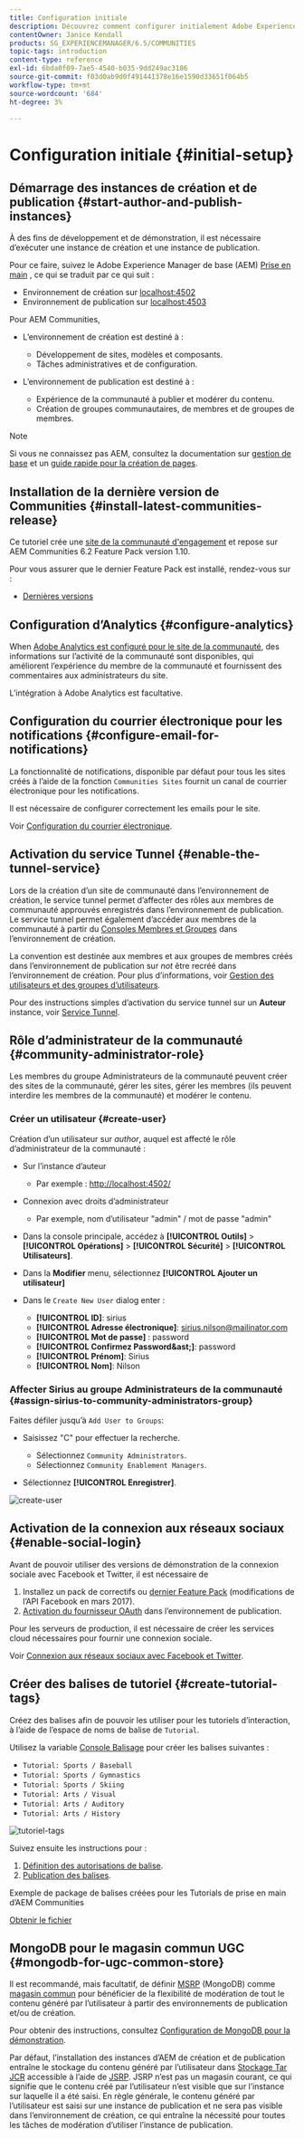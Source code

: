 ```yaml
---
title: Configuration initiale
description: Découvrez comment configurer initialement Adobe Experience Manager Communities.
contentOwner: Janice Kendall
products: SG_EXPERIENCEMANAGER/6.5/COMMUNITIES
topic-tags: introduction
content-type: reference
exl-id: 6bda0f09-7ae5-4540-b035-9dd249ac3186
source-git-commit: f03d0ab9d0f491441378e16e1590d33651f064b5
workflow-type: tm+mt
source-wordcount: '684'
ht-degree: 3%

---
```


# Configuration initiale {#initial-setup}

## Démarrage des instances de création et de publication {#start-author-and-publish-instances}

À des fins de développement et de démonstration, il est nécessaire d’exécuter une instance de création et une instance de publication.

Pour ce faire, suivez le Adobe Experience Manager de base (AEM) [Prise en main](../../help/sites-deploying/deploy.md#getting-started) , ce qui se traduit par ce qui suit :

* Environnement de création sur [localhost:4502](http://localhost:4502/)
* Environnement de publication sur [localhost:4503](http://localhost:4503/)

Pour AEM Communities,

* L’environnement de création est destiné à :

   * Développement de sites, modèles et composants.
   * Tâches administratives et de configuration.

* L’environnement de publication est destiné à :

   * Expérience de la communauté à publier et modérer du contenu.
   * Création de groupes communautaires, de membres et de groupes de membres.

>[!NOTE]
>
>Si vous ne connaissez pas AEM, consultez la documentation sur [gestion de base](../../help/sites-authoring/basic-handling.md) et un [guide rapide pour la création de pages](../../help/sites-authoring/qg-page-authoring.md).

## Installation de la dernière version de Communities {#install-latest-communities-release}

Ce tutoriel crée une [site de la communauté d&#39;engagement](overview.md#engagement-community) et repose sur AEM Communities 6.2 Feature Pack version 1.10.

Pour vous assurer que le dernier Feature Pack est installé, rendez-vous sur :

* [Dernières versions](deploy-communities.md#latest-releases)

## Configuration d’Analytics {#configure-analytics}

When [Adobe Analytics est configuré pour le site de la communauté](analytics.md), des informations sur l’activité de la communauté sont disponibles, qui améliorent l’expérience du membre de la communauté et fournissent des commentaires aux administrateurs du site.

L’intégration à Adobe Analytics est facultative.

## Configuration du courrier électronique pour les notifications {#configure-email-for-notifications}

La fonctionnalité de notifications, disponible par défaut pour tous les sites créés à l’aide de la fonction `Communities Sites` fournit un canal de courrier électronique pour les notifications.

Il est nécessaire de configurer correctement les emails pour le site.

Voir [Configuration du courrier électronique](email.md).

## Activation du service Tunnel {#enable-the-tunnel-service}

Lors de la création d’un site de communauté dans l’environnement de création, le service tunnel permet d’affecter des rôles aux membres de communauté approuvés enregistrés dans l’environnement de publication. Le service tunnel permet également d’accéder aux membres de la communauté à partir du [Consoles Membres et Groupes](members.md) dans l’environnement de création.

La convention est destinée aux membres et aux groupes de membres créés dans l’environnement de publication sur *not* être recréé dans l’environnement de création. Pour plus d’informations, voir [Gestion des utilisateurs et des groupes d’utilisateurs](users.md).

Pour des instructions simples d’activation du service tunnel sur un **Auteur** instance, voir [Service Tunnel](deploy-communities.md#tunnel-service-on-author).

## Rôle d’administrateur de la communauté {#community-administrator-role}

Les membres du groupe Administrateurs de la communauté peuvent créer des sites de la communauté, gérer les sites, gérer les membres (ils peuvent interdire les membres de la communauté) et modérer le contenu.

### Créer un utilisateur {#create-user}

Création d’un utilisateur sur *author*, auquel est affecté le rôle d’administrateur de la communauté :

* Sur l’instance d’auteur

   * Par exemple : [http://localhost:4502/](http://localhost:4503/)

* Connexion avec droits d’administrateur

   * Par exemple, nom d’utilisateur &quot;admin&quot; / mot de passe &quot;admin&quot;

* Dans la console principale, accédez à **[!UICONTROL Outils]** > **[!UICONTROL Opérations]** > **[!UICONTROL Sécurité]** > **[!UICONTROL Utilisateurs]**.
* Dans la **Modifier** menu, sélectionnez **[!UICONTROL Ajouter un utilisateur]**

* Dans le `Create New User` dialog enter :

   * **[!UICONTROL ID]**: sirius
   * **[!UICONTROL Adresse électronique]**: sirius.nilson@mailinator.com
   * **[!UICONTROL Mot de passe]** : password
   * **[!UICONTROL Confirmez Password&amp;ast;]**: password
   * **[!UICONTROL Prénom]**: Sirius
   * **[!UICONTROL Nom]**: Nilson

### Affecter Sirius au groupe Administrateurs de la communauté {#assign-sirius-to-community-administrators-group}

Faites défiler jusqu’à `Add User to Groups`:

* Saisissez &quot;C&quot; pour effectuer la recherche.

   * Sélectionnez `Community Administrators`.
   * Sélectionnez `Community Enablement Managers`.

* Sélectionnez **[!UICONTROL Enregistrer]**.

![create-user](assets/create-user.png)

## Activation de la connexion aux réseaux sociaux {#enable-social-login}

Avant de pouvoir utiliser des versions de démonstration de la connexion sociale avec Facebook et Twitter, il est nécessaire de

1. Installez un pack de correctifs ou [dernier Feature Pack](deploy-communities.md#latestfeaturepack) (modifications de l’API Facebook en mars 2017).
1. [Activation du fournisseur OAuth](social-login.md#adobe-granite-oauth-authentication-handler) dans l’environnement de publication.

Pour les serveurs de production, il est nécessaire de créer les services cloud nécessaires pour fournir une connexion sociale.

Voir [Connexion aux réseaux sociaux avec Facebook et Twitter](social-login.md).

## Créer des balises de tutoriel {#create-tutorial-tags}

Créez des balises afin de pouvoir les utiliser pour les tutoriels d’interaction, à l’aide de l’espace de noms de balise de `Tutorial`.

Utilisez la variable [Console Balisage](../../help/sites-administering/tags.md#tagging-console) pour créer les balises suivantes :

* `Tutorial: Sports / Baseball`
* `Tutorial: Sports / Gymnastics`
* `Tutorial: Sports / Skiing`
* `Tutorial: Arts / Visual`
* `Tutorial: Arts / Auditory`
* `Tutorial: Arts / History`

![tutoriel-tags](assets/tutorial-tags.png)

Suivez ensuite les instructions pour :

1. [Définition des autorisations de balise](../../help/sites-administering/tags.md#setting-tag-permissions).
1. [Publication des balises](../../help/sites-administering/tags.md#publishing-tags).

Exemple de package de balises créées pour les Tutorials de prise en main d’AEM Communities

[Obtenir le fichier](assets/tutorial_tags-v63.zip)

## MongoDB pour le magasin commun UGC {#mongodb-for-ugc-common-store}

Il est recommandé, mais facultatif, de définir [MSRP](msrp.md) (MongoDB) comme [magasin commun](working-with-srp.md) pour bénéficier de la flexibilité de modération de tout le contenu généré par l’utilisateur à partir des environnements de publication et/ou de création.

Pour obtenir des instructions, consultez [Configuration de MongoDB pour la démonstration](demo-mongo.md).

Par défaut, l’installation des instances d’AEM de création et de publication entraîne le stockage du contenu généré par l’utilisateur dans [Stockage Tar JCR](../../help/sites-deploying/platform.md) accessible à l’aide de [JSRP](jsrp.md). JSRP n’est pas un magasin courant, ce qui signifie que le contenu créé par l’utilisateur n’est visible que sur l’instance sur laquelle il a été saisi. En règle générale, le contenu généré par l’utilisateur est saisi sur une instance de publication et ne sera pas visible dans l’environnement de création, ce qui entraîne la nécessité pour toutes les tâches de modération d’utiliser l’instance de publication.

